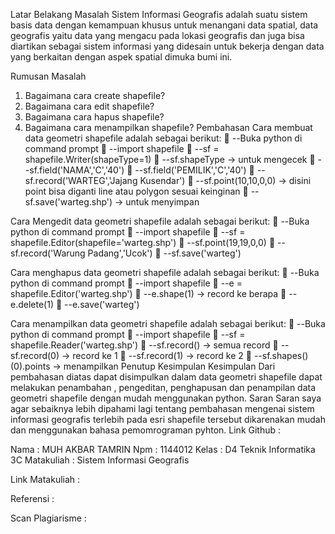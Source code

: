 
Latar Belakang Masalah
Sistem Informasi Geografis adalah suatu sistem basis data dengan kemampuan khusus untuk menangani data spatial, data geografis yaitu data yang mengacu pada lokasi geografis dan juga bisa diartikan sebagai sistem informasi yang didesain untuk bekerja dengan data yang berkaitan dengan aspek spatial dimuka bumi ini.

Rumusan Masalah
1.	Bagaimana cara create shapefile?
2.	Bagaimana cara edit shapefile?
3.	Bagaimana cara hapus shapefile?
4.	Bagaimana cara menampilkan shapefile?
Pembahasan
Cara membuat data geometri shapefile adalah sebagai berikut:
	--Buka python di command prompt
	--import shapefile
	--sf = shapefile.Writer(shapeType=1)
	--sf.shapeType -> untuk mengecek
	--sf.field('NAMA','C','40')
	--sf.field('PEMILIK','C','40')
	--sf.record('WARTEG','Jajang Kusendar')
	--sf.point(10,10,0,0) -> disini point bisa diganti line atau polygon sesuai keinginan
	--sf.save('warteg.shp') -> untuk menyimpan

Cara Mengedit data geometri shapefile adalah sebagai berikut:
	--Buka python di command prompt
	--import shapefile
	--sf = shapefile.Editor(shapefile='warteg.shp')
	--sf.point(19,19,0,0)
	--sf.record('Warung Padang','Ucok')
	--sf.save('warteg')

Cara menghapus data geometri shapefile adalah sebagai berikut:
	--Buka python di command prompt
	--import shapefile
	--e = shapefile.Editor('warteg.shp')
	--e.shape(1) -> record ke berapa
	--e.delete(1)
	--e.save('warteg')

Cara menampilkan data geometri shapefile adalah sebagai berikut:
	--Buka python di command prompt
	--import shapefile
	--sf = shapefile.Reader('warteg.shp')
	--sf.record() -> semua record
	--sf.record(0) -> record ke 1
	--sf.record(1) -> record ke 2
	--sf.shapes()(0).points -> menampilkan
Penutup
Kesimpulan
Kesimpulan Dari pembahasan diatas dapat disimpulkan dalam data geometri shapefile dapat melakukan penambahan , pengeditan, penghapusan dan penampilan data geometri shapefile dengan mudah menggunakan python.
Saran
Saran saya agar sebaiknya lebih dipahami lagi tentang pembahasan mengenai sistem informasi geografis terlebih pada esri shapefile tersebut dikarenakan mudah dan menggunakan bahasa pemomrograman pyhton.
Link Github :

Nama : MUH AKBAR TAMRIN
Npm : 1144012
Kelas : D4 Teknik Informatika 3C
Matakuliah : Sistem Informasi Geografis

Link Matakuliah :

Referensi :

Scan Plagiarisme :
